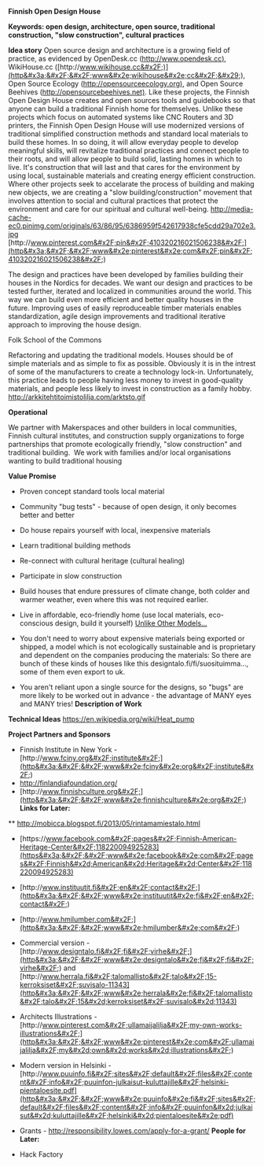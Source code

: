 **Finnish Open Design House**

**Keywords: open design, architecture, open source, traditional construction, &quot;slow construction&quot;, cultural practices**

**Idea story**
Open source design and architecture is a growing field of practice, as evidenced by OpenDesk.cc ([http:&#x2F;&#x2F;www.opendesk.cc)](http&#x3a;&#x2F;&#x2F;www&#x2e;opendesk&#x2e;cc&#x29;), WikiHouse.cc ([http:&#x2F;&#x2F;www.wikihouse.cc&#x2F;)](http&#x3a;&#x2F;&#x2F;www&#x2e;wikihouse&#x2e;cc&#x2F;&#x29;), Open Source Ecology ([http:&#x2F;&#x2F;opensourceecology.org)](http&#x3a;&#x2F;&#x2F;opensourceecology&#x2e;org&#x29;), and Open Source Beehives ([http:&#x2F;&#x2F;opensourcebeehives.net)](http&#x3a;&#x2F;&#x2F;opensourcebeehives&#x2e;net&#x29;). Like these projects, the Finnish Open Design House creates and open sources tools and guidebooks so that anyone can build a traditional Finnish home for themselves. Unlike these projects which focus on automated systems like CNC Routers and 3D printers, the Finnish Open Design House will use modernized versions of traditional simplified construction methods and standard local materials to build these homes. In so doing, it will allow everyday people to develop meaningful skills, will revitalize traditional practices and connect people to their roots, and will allow people to build solid, lasting homes in which to live. It&#x27;s construction that will last and that cares for the environment by using local, sustainable materials and creating energy efficient construction. Where other projects seek to accelarate the process of building and making new objects, we are creating a &quot;slow building&#x2F;construction&quot; movement that involves attention to social and cultural practices that protect the environment and care for our spiritual and cultural well-being.
<img>http://media-cache-ec0.pinimg.com/originals/63/86/95/6386959f542617938cfe5cdd29a702e3.jpg</img>
[http:&#x2F;&#x2F;www.pinterest.com&#x2F;pin&#x2F;410320216021506238&#x2F;](http&#x3a;&#x2F;&#x2F;www&#x2e;pinterest&#x2e;com&#x2F;pin&#x2F;410320216021506238&#x2F;)

The design and practices have been developed by families building their houses in the Nordics for decades. We want our design and practices to be tested further, iterated and localized in communities around the world. This way we can build even more efficient and better quality houses in the future. Improving uses of easily reproduceable timber materials enables standardization, agile design improvements and traditional iterative approach to improving the house design.

Folk School of the Commons

Refactoring and updating the traditional models.
Houses should be of simple materials and as simple to fix as possible. Obviously it is in the intrest of some of the manufacturers to create a technology lock-in. Unfortunately, this practice leads to people having less money to invest in good-quality materials, and people less likely to invest in construction as a family hobby.
[http:&#x2F;&#x2F;arkkitehtitoimistolilja.com&#x2F;arktsto.gif](http&#x3a;&#x2F;&#x2F;arkkitehtitoimistolilja&#x2e;com&#x2F;arktsto&#x2e;gif)

**Operational**

We partner with Makerspaces and other builders in local communities, Finnish cultural institutes, and construction supply organizations to forge partnerships that promote ecologically friendly, &quot;slow construction&quot; and traditional building.&nbsp; We work with families and&#x2F;or local organisations wanting to build traditional housing

**Value Promise**

*   Proven concept standard tools local material
*   Community &quot;bug tests&quot; - because of open design, it only becomes better and better
*   Do house repairs yourself with local, inexpensive materials
*   Learn traditional building methods
*   Re-connect with cultural heritage (cultural healing)
*   Participate in slow construction
*   Build houses that endure pressures of climate change, both colder and warmer weather, even where this was not required earlier.
*   Live in affordable, eco-friendly home (use local materials, eco-conscious design, build it yourself)
<u>Unlike Other Models...</u>

*   You don&#x27;t need to worry about expensive materials being exported or shipped, a model which is not ecologically sustainable and is proprietary and dependent on the companies producing the materials: So there are bunch of these kinds of houses like this designtalo.fi&#x2F;fi&#x2F;suosituimma&#8230;, some of them even export to uk.
*   You aren&#x27;t reliant upon a single source for the designs, so &quot;bugs&quot; are more likely to be worked out in advance - the advantage of MANY eyes and MANY tries!
**Description of Work**

**Technical Ideas**
[https:&#x2F;&#x2F;en.wikipedia.org&#x2F;wiki&#x2F;Heat_pump](https&#x3a;&#x2F;&#x2F;en&#x2e;wikipedia&#x2e;org&#x2F;wiki&#x2F;Heat&#x5f;pump)

**Project Partners and Sponsors**

*   Finnish Institute in New York - [http:&#x2F;&#x2F;www.fciny.org&#x2F;institute&#x2F;](http&#x3a;&#x2F;&#x2F;www&#x2e;fciny&#x2e;org&#x2F;institute&#x2F;)
*   [http:&#x2F;&#x2F;finlandiafoundation.org&#x2F;](http&#x3a;&#x2F;&#x2F;finlandiafoundation&#x2e;org&#x2F;)
*   [http:&#x2F;&#x2F;www.finnishculture.org&#x2F;](http&#x3a;&#x2F;&#x2F;www&#x2e;finnishculture&#x2e;org&#x2F;)
**Links for Later:**

**   [http:&#x2F;&#x2F;mobicca.blogspot.fi&#x2F;2013&#x2F;05&#x2F;rintamamiestalo.html](http&#x3a;&#x2F;&#x2F;mobicca&#x2e;blogspot&#x2e;fi&#x2F;2013&#x2F;05&#x2F;rintamamiestalo&#x2e;html)
*   [https:&#x2F;&#x2F;www.facebook.com&#x2F;pages&#x2F;Finnish-American-Heritage-Center&#x2F;118220094925283](https&#x3a;&#x2F;&#x2F;www&#x2e;facebook&#x2e;com&#x2F;pages&#x2F;Finnish&#x2d;American&#x2d;Heritage&#x2d;Center&#x2F;118220094925283)
*   [http:&#x2F;&#x2F;www.instituutit.fi&#x2F;en&#x2F;contact&#x2F;](http&#x3a;&#x2F;&#x2F;www&#x2e;instituutit&#x2e;fi&#x2F;en&#x2F;contact&#x2F;)
*   [http:&#x2F;&#x2F;www.hmilumber.com&#x2F;](http&#x3a;&#x2F;&#x2F;www&#x2e;hmilumber&#x2e;com&#x2F;)
*   Commercial version - [http:&#x2F;&#x2F;www.designtalo.fi&#x2F;fi&#x2F;virhe&#x2F;](http&#x3a;&#x2F;&#x2F;www&#x2e;designtalo&#x2e;fi&#x2F;fi&#x2F;virhe&#x2F;) and [http:&#x2F;&#x2F;www.herrala.fi&#x2F;talomallisto&#x2F;talo&#x2F;15-kerroksiset&#x2F;suvisalo-11343](http&#x3a;&#x2F;&#x2F;www&#x2e;herrala&#x2e;fi&#x2F;talomallisto&#x2F;talo&#x2F;15&#x2d;kerroksiset&#x2F;suvisalo&#x2d;11343)
*   Architects Illustrations - [http:&#x2F;&#x2F;www.pinterest.com&#x2F;ullamaijalilja&#x2F;my-own-works-illustrations&#x2F;](http&#x3a;&#x2F;&#x2F;www&#x2e;pinterest&#x2e;com&#x2F;ullamaijalilja&#x2F;my&#x2d;own&#x2d;works&#x2d;illustrations&#x2F;)
*   Modern version in Helsinki - [http:&#x2F;&#x2F;www.puuinfo.fi&#x2F;sites&#x2F;default&#x2F;files&#x2F;content&#x2F;info&#x2F;puuinfon-julkaisut-kuluttajille&#x2F;helsinki-pientaloesite.pdf](http&#x3a;&#x2F;&#x2F;www&#x2e;puuinfo&#x2e;fi&#x2F;sites&#x2F;default&#x2F;files&#x2F;content&#x2F;info&#x2F;puuinfon&#x2d;julkaisut&#x2d;kuluttajille&#x2F;helsinki&#x2d;pientaloesite&#x2e;pdf)
*   Grants - [http:&#x2F;&#x2F;responsibility.lowes.com&#x2F;apply-for-a-grant&#x2F;](http&#x3a;&#x2F;&#x2F;responsibility&#x2e;lowes&#x2e;com&#x2F;apply&#x2d;for&#x2d;a&#x2d;grant&#x2F;)
**People for Later:**

*   Hack Factory
